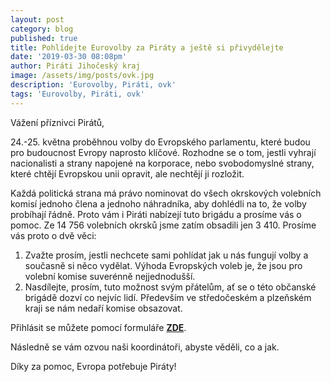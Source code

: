 ```yaml
---
layout: post
category: blog
published: true
title: Pohlídejte Eurovolby za Piráty a ještě si přivydělejte
date: '2019-03-30 08:08pm'
author: Piráti Jihočeský kraj
image: /assets/img/posts/ovk.jpg
description: 'Eurovolby, Piráti, ovk'
tags: 'Eurovolby, Piráti, ovk'
---
```

Vážení příznivci Pirátů,

24.-25. května proběhnou volby do Evropského parlamentu, které budou pro budoucnost Evropy naprosto klíčové. Rozhodne se o tom, jestli vyhrají nacionalisti a strany napojené na korporace, nebo svobodomyslné strany, které chtějí Evropskou unii opravit, ale nechtějí ji rozložit.

Každá politická strana má právo nominovat do všech okrskových volebních komisí jednoho člena a jednoho náhradníka, aby dohlédli na to, že volby probíhají řádně. Proto vám i Piráti nabízejí tuto brigádu a prosíme vás o pomoc. Ze 14 756 volebních okrsků jsme zatím obsadili jen 3 410. Prosíme vás proto o dvě věci:

1. Zvažte prosím, jestli nechcete sami pohlídat jak u nás fungují volby a současně si něco vydělat. Výhoda Evropských voleb je, že jsou pro volební komise suverénně nejjednodušší.
2. Nasdílejte, prosím, tuto možnost svým přátelům, ať se o této občanské brigádě dozví co nejvíc lidí. Především ve středočeském a plzeňském kraji se nám nedaří komise obsazovat.

Přihlásit se můžete pomocí formuláře [**ZDE**](https://ovk.pirati.cz/).

Následně se vám ozvou naši koordinátoři, abyste věděli, co a jak.

Díky za pomoc, Evropa potřebuje Piráty!
